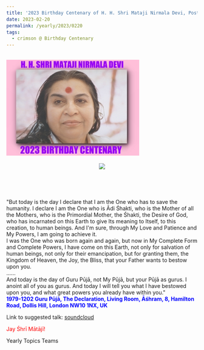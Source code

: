 ```yaml
---
title: '2023 Birthday Centenary of H. H. Shri Mataji Nirmala Devi, Post 6'
date: 2023-02-20
permalink: /yearly/2023/0220
tags:
  - crimson @ Birthday Centenary
---
```


<br>
<div style="text-align: left"><img src="/images/100Years.jpg" width="350" /></div><br>

<div style="text-align: center"><img src="/images/image1111.jpg" /></div>

<br>
<p style="color:DarkGreen; text-align:center">
<font size="+2"><b></b><br></font>
</p>

<p>
"But today is the day I declare that I am the One who has to save the humanity. I declare I am the One who is Ādi Śhakti, who is the Mother of all the Mothers, who is the Primordial Mother, the Śhakti, the Desire of God, who has incarnated on this Earth to give Its meaning to Itself, to this creation, to human beings. And I'm sure, through My Love and Patience and My Powers, I am going to achieve it.<br>
I was the One who was born again and again, but now in My Complete Form and Complete Powers, I have come on this Earth, not only for salvation of human beings, not only for their emancipation, but for granting them, the Kingdom of Heaven, the Joy, the Bliss, that your Father wants to bestow upon you.<br>
......<br>
And today is the day of Guru Pūjā, not My Pūjā, but your Pūjā as gurus. I anoint all of you as gurus. And today I will tell you what I have bestowed upon you, and what great powers you already have within you."<br>
<font color="blue"><b>1979-1202 Guru Pūjā, The Declaration, Living Room, Āśhram, 8, Hamilton Road, Dollis Hill, London NW10 1NX, UK</b></font><br>
</p>

Link to suggested talk: <a href="https://soundcloud.com/sahaja-library/1979-1202-guru-puja-advent"> soundcloud </a><br>

<p style="color:red;">Jay Śhrī Mātājī!<br></p>

<p>Yearly Topics Teams</p>